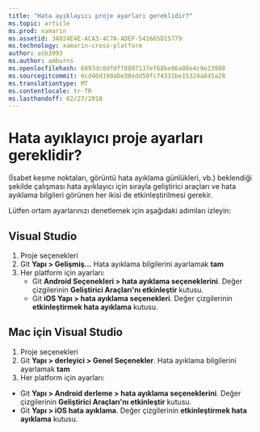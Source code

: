 ```yaml
---
title: "Hata ayıklayıcı proje ayarları gereklidir?"
ms.topic: article
ms.prod: xamarin
ms.assetid: 3A024E4E-ACA3-4C7A-ADEF-541665D15779
ms.technology: xamarin-cross-platform
author: asb3993
ms.author: amburns
ms.openlocfilehash: 6097dc8dfdff8807137ef68be86a08e4c9e23988
ms.sourcegitcommit: 6cd40d190abe38edd50fc74331be15324a845a28
ms.translationtype: MT
ms.contentlocale: tr-TR
ms.lasthandoff: 02/27/2018
---
```

# <a name="what-project-settings-are-required-for-the-debugger"></a>Hata ayıklayıcı proje ayarları gereklidir?

(İsabet kesme noktaları, görüntü hata ayıklama günlükleri, vb.) beklendiği şekilde çalışması hata ayıklayıcı için sırayla geliştirici araçları ve hata ayıklama bilgileri görünen her ikisi de etkinleştirilmesi gerekir.

Lütfen ortam ayarlarınızı denetlemek için aşağıdaki adımları izleyin:

## <a name="visual-studio"></a>Visual Studio
1. Proje seçenekleri
2. Git **Yapı > Gelişmiş...** Hata ayıklama bilgilerini ayarlamak **tam**
3. Her platform için ayarları:
   - Git **Android Seçenekleri > hata ayıklama seçeneklerini**. Değer çizgilerinin **Geliştirici Araçları'nı etkinleştir** kutusu.
   - Git **iOS Yapı > hata ayıklama seçenekleri**. Değer çizgilerinin **etkinleştirmek hata ayıklama** kutusu.

## <a name="visual-studio-for-mac"></a>Mac için Visual Studio
1. Proje seçenekleri
2. Git **Yapı > derleyici > Genel Seçenekler**. Hata ayıklama bilgilerini ayarlamak **tam**
3. Her platform için ayarları:
  - Git **Yapı > Android derleme > hata ayıklama seçeneklerini**. Değer çizgilerinin **Geliştirici Araçları'nı etkinleştir** kutusu.
  - Git **Yapı > iOS hata ayıklama**. Değer çizgilerinin **etkinleştirmek hata ayıklama** kutusu.

